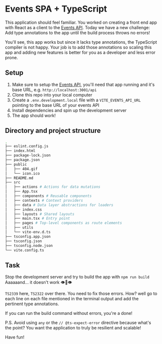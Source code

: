 # Events SPA + TypeScript

This application should feel familiar. You worked on creating a front end app with React as a client to the [Events API](https://github.com/WebDev-WBSCodingSchool/events-api). Today we have a new challenge: Add type annotations to the app until the build process throws no errors!

You'll see, this app works but since it lacks type annotations, the TypeScript compiler is not happy. Your job is to add those annotations so scaling this app and adding new features is better for you as a developer and less error prone.

## Setup

1. Make sure to setup the [Events API](https://github.com/WebDev-WBSCodingSchool/events-api), you'll need that app running and it's base URL, e.g. `http://localhost:3001/api`
2. Clone this repo into your local computer
3. Create a `.env.development.local` file with a `VITE_EVENTS_API_URL` pointing to the base URL of your events API
4. Install dependencies and spin up the development server
5. The app should work!

## Directory and project structure

```bash
.
├── eslint.config.js
├── index.html
├── package-lock.json
├── package.json
├── public
│   ├── 404.gif
│   └── icon.ico
├── README.md
├── src
│   ├── actions # Actions for data mutations
│   ├── App.tsx
│   ├── components # Reusable components
│   ├── contexts # Context providers
│   ├── data # Data layer abstractions for loaders
│   ├── index.css
│   ├── layouts # Shared layouts
│   ├── main.tsx # Entry point
│   ├── pages # Top-level components as route elements
│   ├── utils
│   └── vite-env.d.ts
├── tsconfig.app.json
├── tsconfig.json
├── tsconfig.node.json
└── vite.config.ts
```

## Task

Stop the development server and try to build the app with `npm run build` Aaaaaand... it doesn't work 👁️👄👁️

`TS2339` here, `TS2322` over there. You need to fix those errors. How? well go to each line on each file mentioned in the terminal output and add the pertinent type annotations.

If you can run the build command without errors, you're a done!

P.S. Avoid using `any` or the `// @ts-expect-error` directive because what's the point? You want the application to truly be resilient and scalable!

Have fun!
